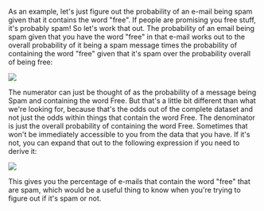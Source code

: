 
As an example, let's just figure out the probability of an e-mail being spam given that it contains the word "free". If people are promising you free stuff, it's probably spam! So let's work that out. The probability of an email being spam given that you have the word "free" in that e-mail works out to the overall probability of it being a spam message times the probability of containing the word "free" given that it's spam over the probability overall of being free:

![](https://github.com/fenago/katacoda-scenarios/raw/master/datascience-machine-learning/datascience-machine-learning-chapter-05-01/steps/15/1.jpg)

The numerator can just be thought of as the probability of a message being Spam and containing the word Free. But that's a little bit different than what we're looking for, because that's the odds out of the complete dataset and not just the odds within things that contain the word Free. The denominator is just the overall probability of containing the word Free. Sometimes that won't be immediately accessible to you from the data that you have. If it's not, you can expand that out to the following expression if you need to derive it:

![](https://github.com/fenago/katacoda-scenarios/raw/master/datascience-machine-learning/datascience-machine-learning-chapter-05-01/steps/15/1.jpg)

This gives you the percentage of e-mails that contain the word "free" that are spam, which would be a useful thing to know when you're trying to figure out if it's spam or not.
